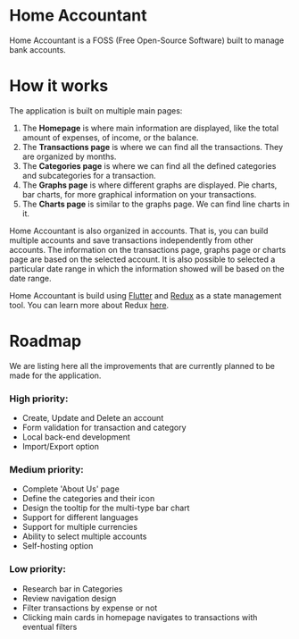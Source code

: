 # Home Accountant

Home Accountant is a FOSS (Free Open-Source Software) built to manage bank accounts.

# How it works

The application is built on multiple main pages:
1. The **Homepage** is where main information are displayed, like the total amount of expenses, of income, or the balance.
2. The **Transactions page** is where we can find all the transactions. They are organized by months.
3. The **Categories page** is where we can find all the defined categories and subcategories for a transaction.
4. The **Graphs page** is where different graphs are displayed. Pie charts, bar charts, for more graphical information on your transactions.
5. The **Charts page** is similar to the graphs page. We can find line charts in it.

Home Accountant is also organized in accounts. That is, you can build multiple accounts and save transactions independently from other accounts. The information on the transactions page, graphs page or charts page are based on the selected account. It is also possible to selected a particular date range in which the information showed will be based on the date range.

Home Accountant is build using [Flutter](https://flutter.dev/) and [Redux](https://pub.dev/packages/redux) as a state management tool. You can learn more about Redux [here](https://redux.js.org/).

# Roadmap

We are listing here all the improvements that are currently planned to be made for the application.

### High priority:
* Create, Update and Delete an account
* Form validation for transaction and category
* Local back-end development
* Import/Export option

### Medium priority:
* Complete 'About Us' page
* Define the categories and their icon
* Design the tooltip for the multi-type bar chart
* Support for different languages
* Support for multiple currencies
* Ability to select multiple accounts
* Self-hosting option

### Low priority:
* Research bar in Categories
* Review navigation design
* Filter transactions by expense or not
* Clicking main cards in homepage navigates to transactions with eventual filters
